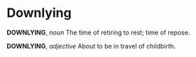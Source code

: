 # Downlying

**DOWNLYING**, _noun_ The time of retiring to rest; time of repose.

**DOWNLYING**, _adjective_ About to be in travel of childbirth.